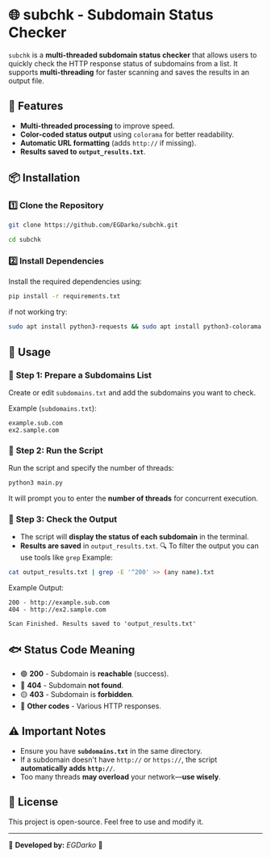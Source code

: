 # 🌐 subchk - Subdomain Status Checker

`subchk` is a **multi-threaded subdomain status checker** that allows users to quickly check the HTTP response status of subdomains from a list. It supports **multi-threading** for faster scanning and saves the results in an output file.

## 🚀 Features
- **Multi-threaded processing** to improve speed.
- **Color-coded status output** using `colorama` for better readability.
- **Automatic URL formatting** (adds `http://` if missing).
- **Results saved to `output_results.txt`**.

## 📦 Installation

### 1️⃣ Clone the Repository
```bash
git clone https://github.com/EGDarko/subchk.git
```
``` bash
cd subchk
```
### 2️⃣ Install Dependencies
Install the required dependencies using:
```bash
pip install -r requirements.txt
```
if not working try:
```bash
sudo apt install python3-requests && sudo apt install python3-colorama
```
## 🎯 Usage

### 🔹 **Step 1: Prepare a Subdomains List**
Create or edit `subdomains.txt` and add the subdomains you want to check.

Example (`subdomains.txt`):
```
example.sub.com
ex2.sample.com
```

### 🔹 **Step 2: Run the Script**
Run the script and specify the number of threads:
```bash
python3 main.py
```
It will prompt you to enter the **number of threads** for concurrent execution.

### 🔹 **Step 3: Check the Output**
- The script will **display the status of each subdomain** in the terminal.
- **Results are saved** in `output_results.txt`.
🔍 To filter the output you can use tools like ```grep```
Example:
```bash
cat output_results.txt | grep -E '^200' >> (any name).txt
```
Example Output:
```
200 - http://example.sub.com
404 - http://ex2.sample.com

Scan Finished. Results saved to 'output_results.txt'
```

## 🐟 Status Code Meaning
- 🟢 **200** - Subdomain is **reachable** (success).
- 🔴 **404** - Subdomain **not found**.
- 🟡 **403** - Subdomain is **forbidden**.
- 🔵 **Other codes** - Various HTTP responses.

## ⚠️ Important Notes
- Ensure you have **`subdomains.txt`** in the same directory.
- If a subdomain doesn't have `http://` or `https://`, the script **automatically adds `http://`**.
- Too many threads **may overload** your network—**use wisely**.

## 📄 License
This project is open-source. Feel free to use and modify it.

---

🎯 **Developed by:** *EGDarko* 🚀

